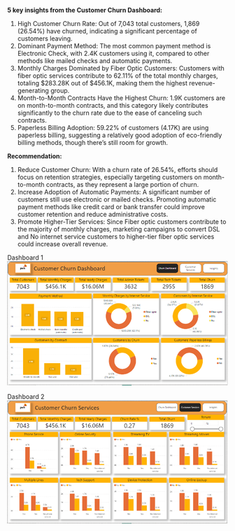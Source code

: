 **5 key insights from the Customer Churn Dashboard:**
1. High Customer Churn Rate: Out of 7,043 total customers, 1,869 (26.54%) have churned, indicating a significant percentage of customers leaving.
2. Dominant Payment Method: The most common payment method is Electronic Check, with 2.4K customers using it, compared to other methods like mailed checks and automatic payments.
3. Monthly Charges Dominated by Fiber Optic Customers: Customers with fiber optic services contribute to 62.11% of the total monthly charges, totaling $283.28K out of $456.1K, making them the highest revenue-generating group.
4. Month-to-Month Contracts Have the Highest Churn: 1.9K customers are on month-to-month contracts, and this category likely contributes significantly to the churn rate due to the ease of canceling such contracts.
5. Paperless Billing Adoption: 59.22% of customers (4.17K) are using paperless billing, suggesting a relatively good adoption of eco-friendly billing methods, though there’s still room for growth.

**Recommendation:**
1. Reduce Customer Churn: With a churn rate of 26.54%, efforts should focus on retention strategies, especially targeting customers on month-to-month contracts, as they represent a large portion of churn.
2. Increase Adoption of Automatic Payments: A significant number of customers still use electronic or mailed checks. Promoting automatic payment methods like credit card or bank transfer could improve customer retention and reduce administrative costs.
3. Promote Higher-Tier Services: Since Fiber optic customers contribute to the majority of monthly charges, marketing campaigns to convert DSL and No internet service customers to higher-tier fiber optic services could increase overall revenue.

Dashboard 1
![churn1](https://github.com/RohanKoti/Customer-Retention-Churn-PwC-PowerBI-Simulation/blob/main/Churn-1.PNG?raw=true)

Dashboard 2
![churn2](https://github.com/RohanKoti/Customer-Retention-Churn-PwC-PowerBI-Simulation/blob/main/Churn-2.PNG?raw=true)
